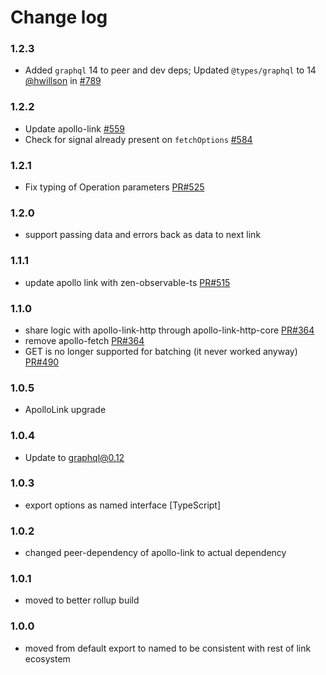 # Change log

### 1.2.3
- Added `graphql` 14 to peer and dev deps; Updated `@types/graphql` to 14  <br/>
  [@hwillson](http://github.com/hwillson) in [#789](https://github.com/apollographql/apollo-link/pull/789)

### 1.2.2
- Update apollo-link [#559](https://github.com/apollographql/apollo-link/pull/559)
- Check for signal already present on `fetchOptions` [#584](https://github.com/apollographql/apollo-link/pull/584)

### 1.2.1
- Fix typing of Operation parameters [PR#525](https://github.com/apollographql/apollo-link/pull/525)

### 1.2.0
- support passing data and errors back as data to next link

### 1.1.1
- update apollo link with zen-observable-ts [PR#515](https://github.com/apollographql/apollo-link/pull/515)

### 1.1.0
- share logic with apollo-link-http through apollo-link-http-core [PR#364](https://github.com/apollographql/apollo-link/pull/364)
- remove apollo-fetch [PR#364](https://github.com/apollographql/apollo-link/pull/364)
- GET is no longer supported for batching (it never worked anyway) [PR#490](https://github.com/apollographql/apollo-link/pull/490)

### 1.0.5
- ApolloLink upgrade

### 1.0.4

- Update to graphql@0.12

### 1.0.3
- export options as named interface [TypeScript]

### 1.0.2
- changed peer-dependency of apollo-link to actual dependency

### 1.0.1
- moved to better rollup build

### 1.0.0
- moved from default export to named to be consistent with rest of link ecosystem
